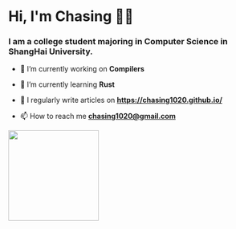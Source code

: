 <h1>Hi, I'm Chasing 👋🏻</h1>

<h3>I am a college student majoring in Computer Science in ShangHai University.</h3>

- 🔭 I’m currently working on **Compilers**

- 🌱 I’m currently learning **Rust**

- 📝 I regularly write articles on **https://chasing1020.github.io/**

- 📫 How to reach me **chasing1020@gmail.com**

<p>
<div  class="row">
<!-- GitHub Stats -->
  <div class="column">
    <img height="180em" src="https://github-readme-stats.vercel.app/api?username=chasing1020&theme=github_dark&show_icons=true" />
  </div>
</div>
</p>
